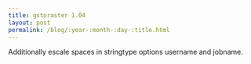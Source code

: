 ```yaml
---
title: gstoraster 1.04
layout: post
permalink: /blog/:year-:month-:day-:title.html
---
```


Additionally escale spaces in stringtype options username and jobname.
